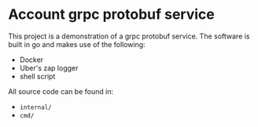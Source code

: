 # Account grpc protobuf service

This project is a demonstration of a grpc protobuf service.
The software is built in go and makes use of the following:
- Docker
- Uber's zap logger
- shell script

All source code can be found in:
- `internal/`
- `cmd/`